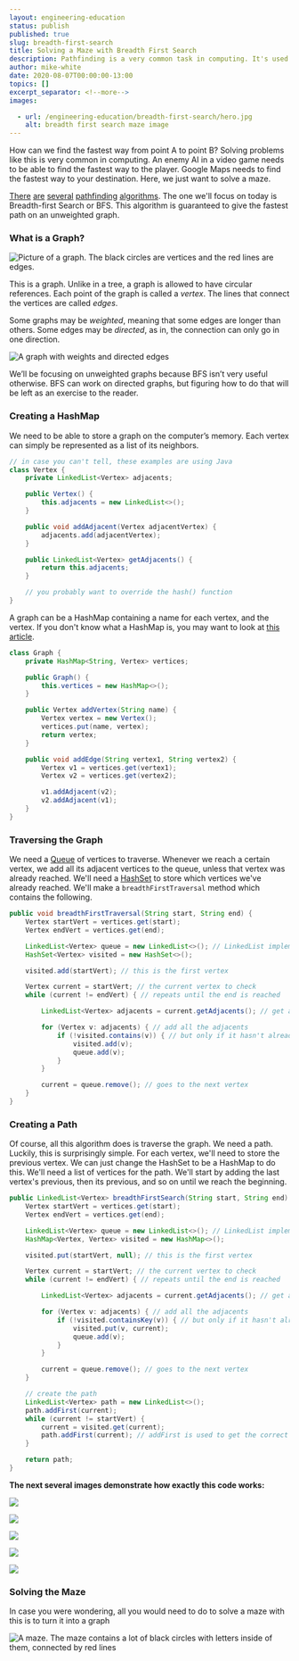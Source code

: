 ```yaml
---
layout: engineering-education
status: publish
published: true
slug: breadth-first-search
title: Solving a Maze with Breadth First Search
description: Pathfinding is a very common task in computing. It's used for directions, and enemy AI in video games. Breadth-first Search (BFS) is one pathfinding algorithm which we can use to solve a maze.
author: mike-white
date: 2020-08-07T00:00:00-13:00
topics: []
excerpt_separator: <!--more-->
images:

  - url: /engineering-education/breadth-first-search/hero.jpg
    alt: breadth first search maze image
---
```

How can we find the fastest way from point A to point B? Solving problems like this is very common in computing. An enemy AI in a video game needs to be able to find the fastest way to the player. Google Maps needs to find the fastest way to your destination. Here, we just want to solve a maze.
<!--more-->

[There](https://en.wikipedia.org/wiki/Depth-first_search) [are](https://en.wikipedia.org/wiki/Djikstra%27s_Algorithm) [several](https://en.wikipedia.org/wiki/A*_search_algorithm) [pathfinding](https://en.wikipedia.org/wiki/B*) [algorithms](https://en.wikipedia.org/wiki/Best-first_search). The one we'll focus on today is Breadth-first Search or BFS. This algorithm is guaranteed to give the fastest path on an unweighted graph.

### What is a Graph?

![Picture of a graph. The black circles are vertices and the red lines are edges.](normal_graph.png)

This is a graph. Unlike in a tree, a graph is allowed to have circular references. Each point of the graph is called a *vertex*. The lines that connect the vertices are called *edges*.

Some graphs may be *weighted*, meaning that some edges are longer than others. Some edges may be *directed*, as in, the connection can only go in one direction.

![A graph with weights and directed edges](complex_graph.png)

We’ll be focusing on unweighted graphs because BFS isn’t very useful otherwise. BFS can work on directed graphs, but figuring how to do that will be left as an exercise to the reader.

### Creating a HashMap

We need to be able to store a graph on the computer’s memory. Each vertex can simply be represented as a list of its neighbors.

```java
// in case you can't tell, these examples are using Java
class Vertex {
    private LinkedList<Vertex> adjacents;

    public Vertex() {
        this.adjacents = new LinkedList<>();
    }

    public void addAdjacent(Vertex adjacentVertex) {
        adjacents.add(adjacentVertex);
    }

    public LinkedList<Vertex> getAdjacents() {
        return this.adjacents;
    }

    // you probably want to override the hash() function
}
```

A graph can be a HashMap containing a name for each vertex, and the vertex. If you don't know what a HashMap is, you may want to look at [this article](https://www.section.io/engineering-education/data-structures-python-part-1/).

```java
class Graph {
    private HashMap<String, Vertex> vertices;

    public Graph() {
        this.vertices = new HashMap<>();
    }

    public Vertex addVertex(String name) {
        Vertex vertex = new Vertex();
        vertices.put(name, vertex);
        return vertex;
    }

    public void addEdge(String vertex1, String vertex2) {
        Vertex v1 = vertices.get(vertex1);
        Vertex v2 = vertices.get(vertex2);

        v1.addAdjacent(v2);
        v2.addAdjacent(v1);
    }
}
```

### Traversing the Graph

We need a [Queue](https://www.section.io/engineering-education/data-structures-python-part-1/#linear-data-structures) of vertices to traverse. Whenever we reach a certain vertex, we add all its adjacent vertices to the queue, unless that vertex was already reached. We'll need a [HashSet](https://www.section.io/engineering-education/data-structures-python-part-1/#non-linear-data-structures) to store which vertices we've already reached. We'll make a `breadthFirstTraversal` method which contains the following.

```java
public void breadthFirstTraversal(String start, String end) {
    Vertex startVert = vertices.get(start);
    Vertex endVert = vertices.get(end);

    LinkedList<Vertex> queue = new LinkedList<>(); // LinkedList implements Queue
    HashSet<Vertex> visited = new HashSet<>();

    visited.add(startVert); // this is the first vertex

    Vertex current = startVert; // the current vertex to check
    while (current != endVert) { // repeats until the end is reached

        LinkedList<Vertex> adjacents = current.getAdjacents(); // get adjacents

        for (Vertex v: adjacents) { // add all the adjacents
            if (!visited.contains(v)) { // but only if it hasn't already been traversed
                visited.add(v);
                queue.add(v);
            }
        }

        current = queue.remove(); // goes to the next vertex
    }
}
```

### Creating a Path
Of course, all this algorithm does is traverse the graph. We need a path. Luckily, this is surprisingly simple. For each vertex, we'll need to store the previous vertex. We can just change the HashSet to be a HashMap to do this. We'll need a list of vertices for the path. We'll start by adding the last vertex's previous, then its previous, and so on until we reach the beginning.

```java
public LinkedList<Vertex> breadthFirstSearch(String start, String end) {
    Vertex startVert = vertices.get(start);
    Vertex endVert = vertices.get(end);

    LinkedList<Vertex> queue = new LinkedList<>(); // LinkedList implements Queue
    HashMap<Vertex, Vertex> visited = new HashMap<>();

    visited.put(startVert, null); // this is the first vertex

    Vertex current = startVert; // the current vertex to check
    while (current != endVert) { // repeats until the end is reached

        LinkedList<Vertex> adjacents = current.getAdjacents(); // get adjacents

        for (Vertex v: adjacents) { // add all the adjacents
            if (!visited.containsKey(v)) { // but only if it hasn't already been traversed
                visited.put(v, current);
                queue.add(v);
            }
        }

        current = queue.remove(); // goes to the next vertex
    }

    // create the path
    LinkedList<Vertex> path = new LinkedList<>();
    path.addFirst(current);
    while (current != startVert) {
        current = visited.get(current);
        path.addFirst(current); // addFirst is used to get the correct order
    }

    return path;
}
```
**The next several images demonstrate how exactly this code works:**

![](/engineering-education/breadth-first-search/demo2_1.png)

![](/engineering-education/breadth-first-search/demo2_2.png)

![](/engineering-education/breadth-first-search/demo2_3.png)

![](/engineering-education/breadth-first-search/demo2_4.png)

![](/engineering-education/breadth-first-search/demo2_5.png)

### Solving the Maze

In case you were wondering, all you would need to do to solve a maze with this is to turn it into a graph

![A maze. The maze contains a lot of black circles with letters inside of them, connected by red lines](/engineering-education/breadth-first-search/maze.png)
